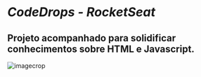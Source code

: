 # _CodeDrops - RocketSeat_ 

## Projeto acompanhado para solidificar conhecimentos sobre HTML e Javascript.

![imagecrop](https://user-images.githubusercontent.com/47393970/93390185-b0260380-f843-11ea-8e39-5763b977118e.PNG)
